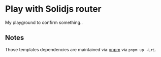 # Play with Solidjs router

My playground to confirm something..

## Notes

Those templates dependencies are maintained via [pnpm](https://pnpm.io) via `pnpm up -Lri`.
